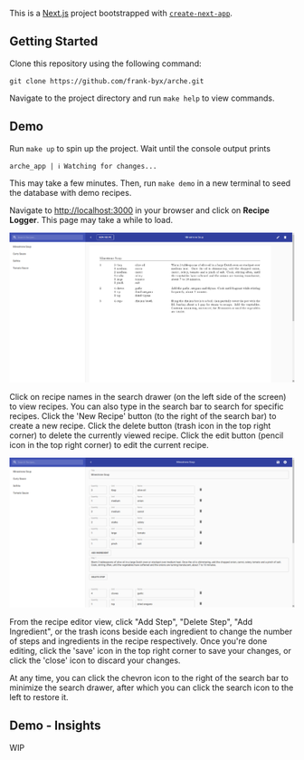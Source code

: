 This is a [Next.js](https://nextjs.org/) project bootstrapped with [`create-next-app`](https://github.com/vercel/next.js/tree/canary/packages/create-next-app).

## Getting Started

Clone this repository using the following command:

```
git clone https://github.com/frank-byx/arche.git
```

Navigate to the project directory and run `make help` to view commands.

## Demo

Run `make up` to spin up the project. Wait until the console output prints

```
arche_app | ℹ Watching for changes...
```

This may take a few minutes. Then, run `make demo` in a new terminal to seed the database with demo recipes.

Navigate to [http://localhost:3000](http://localhost:3000) in your browser and click on **Recipe Logger**. This page may take a while to load.

![Recipe Viewer](./screenshots/recipe_viewer.png?raw=true "Recipe Viewer")

Click on recipe names in the search drawer (on the left side of the screen) to view recipes. You can also type in the search bar to search for specific recipes.
Click the 'New Recipe' button (to the right of the search bar) to create a new recipe.
Click the delete button (trash icon in the top right corner) to delete the currently viewed recipe.
Click the edit button (pencil icon in the top right corner) to edit the current recipe.

![Recipe Editor](./screenshots/recipe_editor.png?raw=true "Recipe Editor")

From the recipe editor view, click "Add Step", "Delete Step", "Add Ingredient", or the trash icons beside each ingredient to change the number of steps and ingredients in the recipe respectively. Once you're done editing, click the 'save' icon in the top right corner to save your changes, or click the 'close' icon to discard your changes.

At any time, you can click the chevron icon to the right of the search bar to minimize the search drawer, after which you can click the search icon to the left to restore it.

## Demo - Insights

WIP
